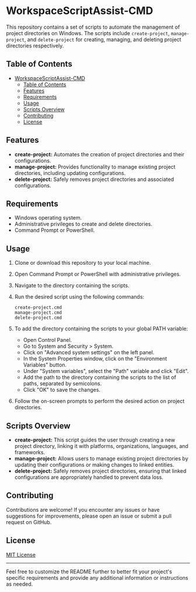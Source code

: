 # WorkspaceScriptAssist-CMD

This repository contains a set of scripts to automate the management of project directories on Windows. The scripts include `create-project`, `manage-project`, and `delete-project` for creating, managing, and deleting project directories respectively.

## Table of Contents

- [WorkspaceScriptAssist-CMD](#workspacescriptassist-cmd)
  - [Table of Contents](#table-of-contents)
  - [Features](#features)
  - [Requirements](#requirements)
  - [Usage](#usage)
  - [Scripts Overview](#scripts-overview)
  - [Contributing](#contributing)
  - [License](#license)

## Features

- **create-project:** Automates the creation of project directories and their configurations.
- **manage-project:** Provides functionality to manage existing project directories, including updating configurations.
- **delete-project:** Safely removes project directories and associated configurations.

## Requirements

- Windows operating system.
- Administrative privileges to create and delete directories.
- Command Prompt or PowerShell.

## Usage

1. Clone or download this repository to your local machine.
2. Open Command Prompt or PowerShell with administrative privileges.
3. Navigate to the directory containing the scripts.
4. Run the desired script using the following commands:

   ```batch
   create-project.cmd
   manage-project.cmd
   delete-project.cmd
   ```

5. To add the directory containing the scripts to your global PATH variable:

   - Open Control Panel.
   - Go to System and Security > System.
   - Click on "Advanced system settings" on the left panel.
   - In the System Properties window, click on the "Environment Variables" button.
   - Under "System variables", select the "Path" variable and click "Edit".
   - Add the path to the directory containing the scripts to the list of paths, separated by semicolons.
   - Click "OK" to save the changes.

6. Follow the on-screen prompts to perform the desired action on project directories.

## Scripts Overview

- **create-project:** This script guides the user through creating a new project directory, linking it with platforms, organizations, languages, and frameworks.
- **manage-project:** Allows users to manage existing project directories by updating their configurations or making changes to linked entities.
- **delete-project:** Safely removes project directories, ensuring that linked configurations are appropriately handled to prevent data loss.

## Contributing

Contributions are welcome! If you encounter any issues or have suggestions for improvements, please open an issue or submit a pull request on GitHub.

## License

[MIT License](LICENSE)

---

Feel free to customize the README further to better fit your project's specific requirements and provide any additional information or instructions as needed.

```

```
